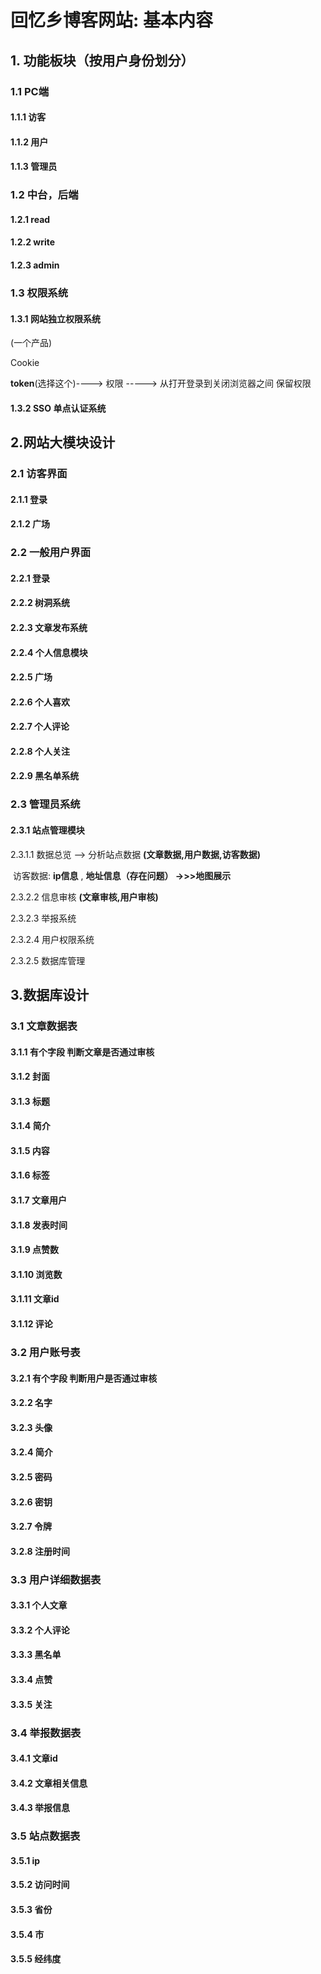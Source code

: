 # 回忆乡博客网站: 基本内容

## 1.     功能板块（按用户身份划分）

### 1.1	 PC端

#### 1.1.1 	访客

#### 1.1.2	 用户

#### 1.1.3	 管理员



### 1.2	  中台，后端

#### 1.2.1   read

#### 1.2.2    write

#### 1.2.3    admin



### 1.3	权限系统

#### 1.3.1 网站独立权限系统

(一个产品)

Cookie

**token**(选择这个)----> 权限 -----> 从打开登录到关闭浏览器之间 保留权限

#### 1.3.2 SSO 单点认证系统


## 2.网站大模块设计

### 2.1 访客界面

#### 		2.1.1  登录

#### 		2.1.2 广场


### 2.2 一般用户界面

#### 		2.2.1 登录

#### 		2.2.2 树洞系统

#### 		2.2.3 文章发布系统

#### 		2.2.4 个人信息模块

#### 		2.2.5 广场

#### 		2.2.6 个人喜欢

#### 		2.2.7 个人评论

#### 2.2.8 个人关注

#### 2.2.9 黑名单系统



### 2.3 管理员系统

#### 2.3.1 站点管理模块

2.3.1.1 数据总览 --> 分析站点数据 **(文章数据,用户数据,访客数据)**

​		访客数据: **ip信息**     ,      **地址信息（存在问题） ->>>地图展示**

2.3.2.2 信息审核  **(文章审核,用户审核)**

2.3.2.3 举报系统

2.3.2.4 用户权限系统

2.3.2.5 数据库管理


## 3.数据库设计

### 3.1 文章数据表
#### 3.1.1 有个字段 判断文章是否通过审核
#### 3.1.2 封面
#### 3.1.3 标题
#### 3.1.4 简介
#### 3.1.5 内容
#### 3.1.6 标签
#### 3.1.7 文章用户
#### 3.1.8 发表时间
#### 3.1.9 点赞数
#### 3.1.10 浏览数
#### 3.1.11 文章id
#### 3.1.12 评论

### 3.2 用户账号表
#### 3.2.1 有个字段 判断用户是否通过审核
#### 3.2.2 名字
#### 3.2.3 头像
#### 3.2.4 简介
#### 3.2.5 密码
#### 3.2.6 密钥
#### 3.2.7 令牌
#### 3.2.8 注册时间

### 3.3 用户详细数据表
#### 3.3.1 个人文章
#### 3.3.2 个人评论
#### 3.3.3 黑名单
#### 3.3.4 点赞
#### 3.3.5 关注

### 3.4 举报数据表
#### 3.4.1 文章id
#### 3.4.2 文章相关信息
#### 3.4.3 举报信息

### 3.5 站点数据表
#### 3.5.1 ip
#### 3.5.2 访问时间
#### 3.5.3 省份
#### 3.5.4 市
#### 3.5.5 经纬度